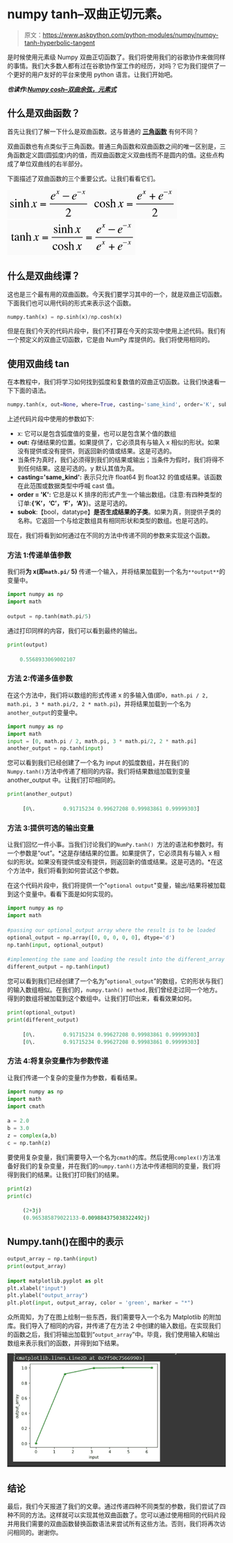 # numpy tanh–双曲正切元素。

> 原文：<https://www.askpython.com/python-modules/numpy/numpy-tanh-hyperbolic-tangent>

是时候使用元素级 Numpy 双曲正切函数了。我们将使用我们的谷歌协作来做同样的事情。我们大多数人都有过在谷歌协作室工作的经历，对吗？它为我们提供了一个更好的用户友好的平台来使用 python 语言。让我们开始吧。

***也读作:[Numpy cosh–双曲余弦，元素式](https://www.askpython.com/python-modules/numpy/numpy-cosh-hyperbolic-cosine)***

## 什么是双曲函数？

首先让我们了解一下什么是双曲函数。这与普通的 [**三角函数**](https://www.askpython.com/python/numpy-trigonometric-functions) 有何不同？

双曲函数也有点类似于三角函数。普通三角函数和双曲函数之间的唯一区别是，三角函数定义圆(圆弧度)内的值，而双曲函数定义双曲线而不是圆内的值。这些点构成了单位双曲线的右半部分。

下面描述了双曲函数的三个重要公式。让我们看看它们。

![Sinh X 1](img/4f9341132565b171f1ad2000425466cc.png)![Cosh X 1](img/148654c62cd458b02397e408c2e19265.png)![Tanh X 3](img/1488a79fde3c0e15e0090b60a2f2f82e.png)

## 什么是双曲线谭？

这也是三个最有用的双曲函数。今天我们要学习其中的一个，就是双曲正切函数。下面我们也可以用代码的形式来表示这个函数。

```py
numpy.tanh(x) = np.sinh(x)/np.cosh(x)

```

但是在我们今天的代码片段中，我们不打算在今天的实现中使用上述代码。我们有一个预定义的双曲正切函数，它是由 NumPy 库提供的。我们将使用相同的。

## 使用双曲线 tan

在本教程中，我们将学习如何找到弧度和复数值的双曲正切函数。让我们快速看一下下面的语法。

```py
numpy.tanh(x, out=None, where=True, casting='same_kind', order='K', subok : [bool, datatype])

```

上述代码片段中使用的参数如下:

*   x: 它可以是包含弧度值的变量，也可以是包含某个值的数组
*   **out:** 存储结果的位置。如果提供了，它必须具有与输入 x 相似的形状。如果没有提供或没有提供，则返回新的值或结果。这是可选的。
*   当条件为真时，我们必须得到我们的结果或输出；当条件为假时，我们将得不到任何结果。这是可选的。y 默认其值为真。
*   **casting='same_kind':** 表示只允许 float64 到 float32 的值或结果。该函数在此范围或数据类型中呼喊 cast 值。
*   **order = 'K':** 它总是以 K 排序的形式产生一个输出数组。(注意:有四种类型的订单:**{‘K’，‘C’，‘F’，‘A’}**)。这是可选的。
*   **subok**:【bool，datatype】**是否生成结果的子类**。如果为真，则提供子类的名称。它返回一个与给定数组具有相同形状和类型的数组。也是可选的。

现在，我们将看到如何通过在不同的方法中传递不同的参数来实现这个函数。

### 方法 1:传递单值参数

我们将**为 x(即`math.pi/` 5)** 传递一个输入，并将结果加载到一个名为`**output**`的变量中。

```py
import numpy as np
import math

output = np.tanh(math.pi/5)

```

通过打印同样的内容，我们可以看到最终的输出。

```py
print(output)

    0.5568933069002107

```

### 方法 2:传递多值参数

在这个方法中，我们将以数组的形式传递 x 的多输入值(即`0, math.pi / 2, math.pi, 3 * math.pi/2, 2 * math.pi`)，并将结果加载到一个名为`another_output`的变量中。

```py
import numpy as np
import math
input = [0, math.pi / 2, math.pi, 3 * math.pi/2, 2 * math.pi]  
another_output = np.tanh(input)

```

您可以看到我们已经创建了一个名为 input 的弧度数组，并在我们的`Numpy.tanh()`方法中传递了相同的内容。我们将结果数组加载到变量 another_output 中。让我们打印相同的。

```py
print(another_output)

     [0\.         0.91715234 0.99627208 0.99983861 0.99999303]

```

### 方法 3:提供可选的输出变量

让我们回忆一件小事。当我们讨论我们的`NumPy.tanh() `方法的语法和参数时。有一个参数是“out”。*这是存储结果的位置。如果提供了，它必须具有与输入 x 相似的形状。如果没有提供或没有提供，则返回新的值或结果。这是可选的。*在这个方法中，我们将看到如何尝试这个参数。

在这个代码片段中，我们将提供一个"`optional output`"变量，输出/结果将被加载到这个变量中。看看下面是如何实现的。

```py
import numpy as np
import math

#passing our optional_output array where the result is to be loaded
optional_output = np.array([0, 0, 0, 0, 0], dtype='d')
np.tanh(input, optional_output)

#implementing the same and loading the result into the different_array
different_output = np.tanh(input)

```

您可以看到我们已经创建了一个名为“`optional_output`”的数组，它的形状与我们的输入数组相似。在我们的，`numpy.tanh() method,`我们曾经走过同一个地方。得到的数组将被加载到这个数组中。让我们打印出来，看看效果如何。

```py
print(optional_output)
print(different_output)

     [0\.         0.91715234 0.99627208 0.99983861 0.99999303]
     [0\.         0.91715234 0.99627208 0.99983861 0.99999303]

```

### 方法 4:将复杂变量作为参数传递

让我们传递一个复杂的变量作为参数，看看结果。

```py
import numpy as np
import math
import cmath

a = 2.0
b = 3.0
z = complex(a,b)
c = np.tanh(z)

```

要使用复杂变量，我们需要导入一个名为`cmath`的库。然后使用`complex()`方法准备好我们的复杂变量，并在我们的`numpy.tanh()`方法中传递相同的变量，我们将得到我们的结果。让我们打印我们的结果。

```py
print(z)
print(c)

     (2+3j)
     (0.965385879022133-0.009884375038322492j)

```

## Numpy.tanh()在图中的表示

```py
output_array = np.tanh(input)
print(output_array)

import matplotlib.pyplot as plt
plt.xlabel("input")
plt.ylabel("output_array")
plt.plot(input, output_array, color = 'green', marker = "*")

```

众所周知，为了在图上绘制一些东西，我们需要导入一个名为 Matplotlib 的附加库。我们导入了相同的内容，并传递了在方法 2 中创建的输入数组。在实现我们的函数之后，我们将输出加载到“`output_array`”中。毕竟，我们使用输入和输出数组来表示我们的函数，并得到如下结果。

![](img/36bd3e7f54b8c6362763ebf092dd9811.png)

## 结论

最后，我们今天报道了我们的文章。通过传递四种不同类型的参数，我们尝试了四种不同的方法。这样就可以实现其他双曲函数了。您可以通过使用相同的代码片段并用我们需要的双曲函数替换函数语法来尝试所有这些方法。否则，我们将再次访问相同的。谢谢你。